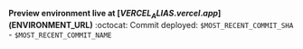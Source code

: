 <!-- preview_start_match -->

**Preview environment live at [$VERCEL_ALIAS.vercel.app]($ENVIRONMENT_URL)**
:octocat: Commit deployed: `$MOST_RECENT_COMMIT_SHA` - `$MOST_RECENT_COMMIT_NAME`

<!-- preview_end_match -->
